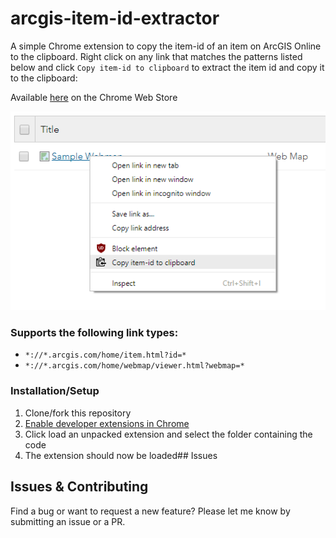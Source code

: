 # arcgis-item-id-extractor
A simple Chrome extension to copy the item-id of an item on ArcGIS Online to the clipboard. Right click on any link that matches the patterns listed below and click `Copy item-id to clipboard` to extract the item id and copy it to the clipboard:

Available [here](https://chrome.google.com/webstore/detail/arcgis-item-id-extractor/mlelopenabdjdleeijfiakmddpponpol) on the Chrome Web Store

![Example Usage](example.png)

### Supports the following link types:
 -  `*://*.arcgis.com/home/item.html?id=*`
 -  `*://*.arcgis.com/home/webmap/viewer.html?webmap=*`
 
### Installation/Setup

1. Clone/fork this repository
2. [Enable developer extensions in Chrome](https://developer.chrome.com/extensions/faq#faq-dev-01)
3. Click load an unpacked extension and select the folder containing the code
4. The extension should now be loaded## Issues

## Issues & Contributing

Find a bug or want to request a new feature?  Please let me know by submitting an issue or a PR.
